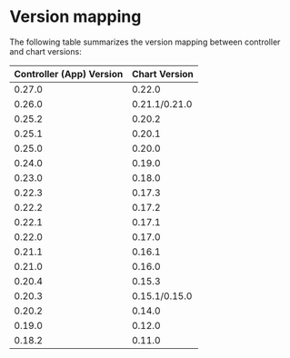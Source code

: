 # Version mapping

The following table summarizes the version mapping between controller and chart versions:

|Controller (App) Version|Chart Version|
|---|---|
|0.27.0|0.22.0|
|0.26.0|0.21.1/0.21.0|
|0.25.2|0.20.2|
|0.25.1|0.20.1|
|0.25.0|0.20.0|
|0.24.0|0.19.0|
|0.23.0|0.18.0|
|0.22.3|0.17.3|
|0.22.2|0.17.2|
|0.22.1|0.17.1|
|0.22.0|0.17.0|
|0.21.1|0.16.1|
|0.21.0|0.16.0|
|0.20.4|0.15.3|
|0.20.3|0.15.1/0.15.0|
|0.20.2|0.14.0|
|0.19.0|0.12.0|
|0.18.2|0.11.0|
